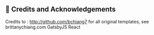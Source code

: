 ## 🚨 Credits and Acknowledgements

Credits to : http://github.com/bchiang7 for all original templates, see brittanychiang.com
GatsbyJS
React
